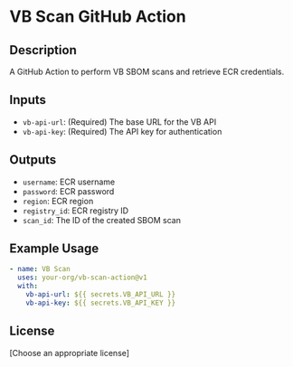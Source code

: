# VB Scan GitHub Action

## Description
A GitHub Action to perform VB SBOM scans and retrieve ECR credentials.

## Inputs
- `vb-api-url`: (Required) The base URL for the VB API
- `vb-api-key`: (Required) The API key for authentication

## Outputs
- `username`: ECR username
- `password`: ECR password
- `region`: ECR region
- `registry_id`: ECR registry ID
- `scan_id`: The ID of the created SBOM scan

## Example Usage
```yaml
- name: VB Scan
  uses: your-org/vb-scan-action@v1
  with:
    vb-api-url: ${{ secrets.VB_API_URL }}
    vb-api-key: ${{ secrets.VB_API_KEY }}
```

## License
[Choose an appropriate license]
